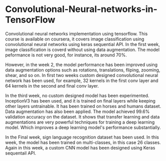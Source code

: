 # Convolutional-Neural-networks-in-TensorFlow
Convolutional neural networks implementation using tensorflow. This course is available on coursera, it covers image classification using convolutional neural networks using keras sequential API. In the first week, image classification is coverd without using data augmentation. The model peformance is not very good, for instance, its around 70%.

However, in the week 2, the model performance has been improved using data augmentation options such as rotations, translations, fliping, zooming, shear, and so on. In first two weeks custom designed convolutional neural network has been used, for example, 32 kernels in the first conv layer and 64 kernels in the second and final conv layer.

In the third week, no custom designed model has been experimented. InceptionV3 has been used, and it is trained on final layers while keeping other layers untrainable. It has been trained on horses and humans dataset. Data augmentation has also been applied. The model achieved 99.6% validation accuracy on the dataset. It shows that transfer learning and data augmentations are very powerful techniques for training a deep learning model. Which improves a deep learning model's performance substantially.

In the Final week, sign language recognition dataset has been used. In this week, the model has been trained on multi-classes, in this case 26 classes. Again in this week, a custom CNN model has been designed using Keras sequentail API.
